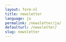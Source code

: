 ```yaml
---
layout: form-nl
title: newsletter
language: ja
permalink: /newsletter/ja/
defaulturl: /newsletter/
slug: newsletter
---
```

